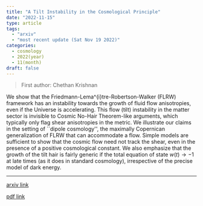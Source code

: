 ```yaml
---
title: "A Tilt Instability in the Cosmological Principle"
date: "2022-11-15"
type: article
tags:
  - "arxiv"
  - "most recent update (Sat Nov 19 2022)"
categories:
  - cosmology
  - 2022(year)
  - 11(month)
draft: false
---
```


> First author: Chethan Krishnan

 We show that the Friedmann-Lema\^{i}tre-Robertson-Walker (FLRW) framework has
an instability towards the growth of fluid flow anisotropies, even if the
Universe is accelerating. This flow (tilt) instability in the matter sector is
invisible to Cosmic No-Hair Theorem-like arguments, which typically only flag
shear anisotropies in the metric. We illustrate our claims in the setting of
``dipole cosmology'', the maximally Copernican generalization of FLRW that can
accommodate a flow. Simple models are sufficient to show that the cosmic flow
need not track the shear, even in the presence of a positive cosmological
constant. We also emphasize that the growth of the tilt hair is fairly generic
if the total equation of state $w(t) \rightarrow -1$ at late times (as it does
in standard cosmology), irrespective of the precise model of dark energy.

---
[arxiv link](http://arxiv.org/abs/2211.08093v1)

[pdf link](http://arxiv.org/pdf/2211.08093v1)